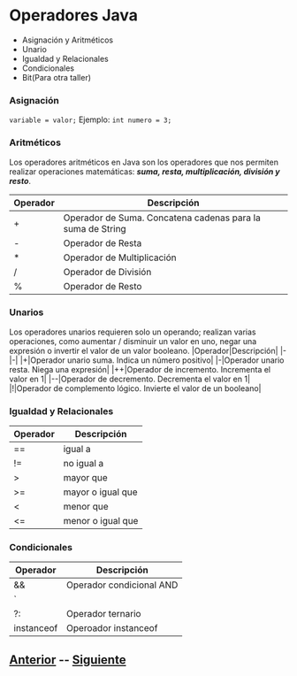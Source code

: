 # Operadores Java
- Asignación y Aritméticos
- Unario
- Igualdad y Relacionales
- Condicionales
- Bit(Para otra taller)

### Asignación
`variable = valor;`
Ejemplo:
`int numero = 3;`

### Aritméticos
Los operadores aritméticos en Java son los operadores que nos permiten realizar operaciones matemáticas: **_suma, resta, multiplicación, división y resto_**.

|Operador|Descripción|
|-|-|
|+|Operador de Suma. Concatena cadenas para la suma de String|
|-|Operador de Resta|
|*|Operador de Multiplicación|
|/|Operador de División|
|%|Operador de Resto|

### Unarios
Los operadores unarios requieren solo un operando; realizan varias operaciones, como aumentar / disminuir un valor en uno, negar una expresión o invertir el valor de un valor booleano.
|Operador|Descripción|
|-|-|
|+|Operador unario suma. Indica un número positivo|
|-|Operador unario resta. Niega una expresión|
|++|Operador de incremento. Incrementa el valor en 1|
|--|Operador de decremento. Decrementa el valor en 1|
|!|Operador de complemento lógico. Invierte el valor de un booleano|

### Igualdad y Relacionales
|Operador|Descripción|
|-|-|
|==|igual a|
|!=|no igual a|
|>|mayor que|
|>=|mayor o igual que|
|<|menor que|
|<=|menor o igual que|

### Condicionales
|Operador|Descripción|
|-|-|
|&&|Operador condicional AND|
| `||` |Operador condicional OR|
|?:|Operador ternario|
|instanceof|Operoador instanceof|

## [Anterior](page3.md)  --  [Siguiente](page5.md)